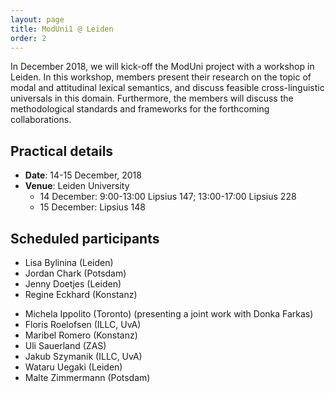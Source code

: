 ```yaml
---
layout: page
title: ModUni1 @ Leiden
order: 2
---
```


In December 2018, we will kick-off the ModUni project with a workshop in
Leiden. In this workshop, members present their research on the topic of modal
and attitudinal lexical semantics, and discuss feasible cross-linguistic
universals in this domain. Furthermore, the members will discuss the
methodological standards and frameworks for the forthcoming collaborations.

## Practical details

* **Date**: 14-15 December, 2018
* **Venue**: Leiden University 
	- 14 December: 9:00-13:00 Lipsius 147; 13:00-17:00 Lipsius 228
	- 15 December: Lipsius 148

## Scheduled participants

- Lisa Bylinina (Leiden)
- Jordan Chark (Potsdam)
- Jenny Doetjes (Leiden)
- Regine Eckhard (Konstanz)
<!-- - Donka Farkas (UCSC) -->
- Michela Ippolito (Toronto) (presenting a joint work with Donka Farkas)
- Floris Roelofsen (ILLC, UvA)
- Maribel Romero (Konstanz)
- Uli Sauerland (ZAS)
- Jakub Szymanik (ILLC, UvA)
- Wataru Uegaki (Leiden)
- Malte Zimmermann (Potsdam)






